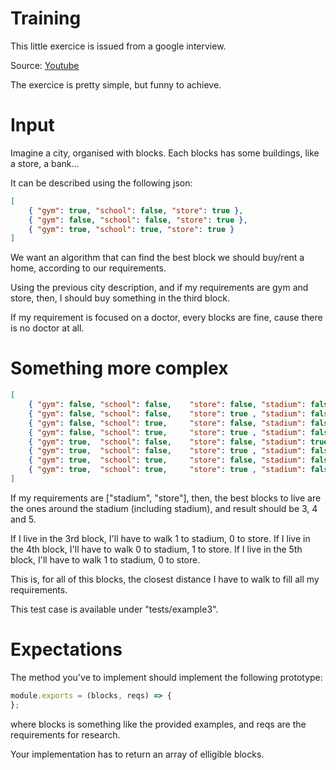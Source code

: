 # Training

This little exercice is issued from a google interview.

Source: [Youtube](https://www.youtube.com/watch?v=rw4s4M3hFfs)

The exercice is pretty simple, but funny to achieve.

# Input

Imagine a city, organised with blocks. Each blocks has some buildings, like a store, a bank...

It can be described using the following json:

```json
[
	{ "gym": true, "school": false, "store": true },
	{ "gym": false, "school": false, "store": true },
	{ "gym": true, "school": true, "store": true }
]
```

We want an algorithm that can find the best block we should buy/rent a home, according to our requirements.

Using the previous city description, and if my requirements are gym and store, then, I should buy something in the third block.

If my requirement is focused on a doctor, every blocks are fine, cause there is no doctor at all.

# Something more complex


```json
[
	{ "gym": false, "school": false, 	"store": false, "stadium": false 	},
	{ "gym": false, "school": false, 	"store": true , "stadium": false	},
	{ "gym": false, "school": true, 	"store": false, "stadium": false 	},
	{ "gym": false, "school": true, 	"store": true , "stadium": false	},
	{ "gym": true, 	"school": false, 	"store": false, "stadium": true 	},
	{ "gym": true, 	"school": false, 	"store": true , "stadium": false	},
	{ "gym": true, 	"school": true, 	"store": false, "stadium": false 	},
	{ "gym": true, 	"school": true, 	"store": true , "stadium": false	},
]
```

If my requirements are ["stadium", "store"], then, the best blocks to live are the ones around the stadium (including stadium), and result should be 3, 4 and 5.

If I live in the 3rd block, I'll have to walk 1 to stadium, 0 to store.
If I live in the 4th block, I'll have to walk 0 to stadium, 1 to store.
If I live in the 5th block, I'll have to walk 1 to stadium, 0 to store.

This is, for all of this blocks, the closest distance I have to walk to fill all my requirements.

This test case is available under "tests/example3".

# Expectations

The method you've to implement should implement the following prototype:
```javascript
module.exports = (blocks, reqs) => {
};
```

where blocks is something like the provided examples, and reqs are the requirements for research.

Your implementation has to return an array of elligible blocks.
